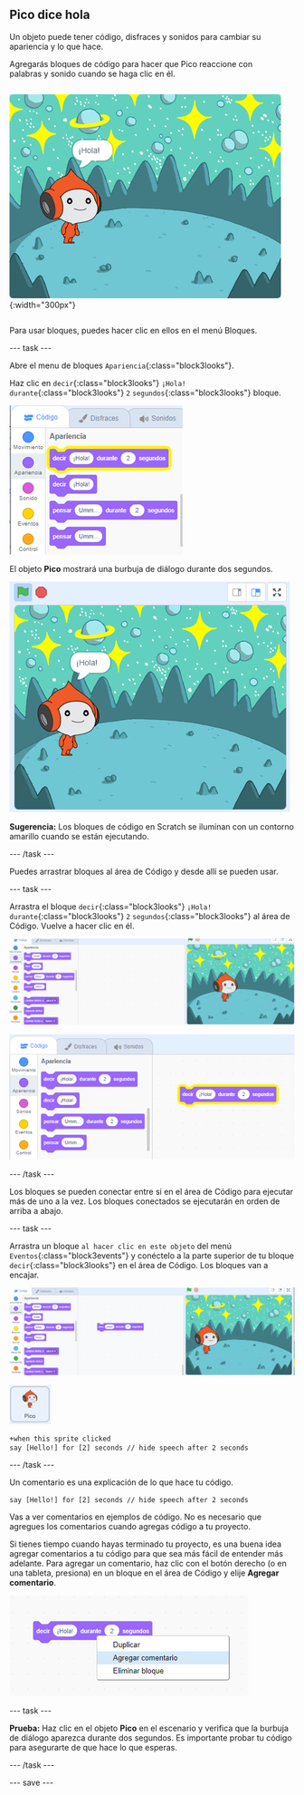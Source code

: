 ## Pico dice hola

<div style="display: flex; flex-wrap: wrap">
<div style="flex-basis: 200px; flex-grow: 1; margin-right: 15px;">
Un objeto puede tener código, disfraces y sonidos para cambiar su apariencia y lo que hace. 
  
Agregarás bloques de código para hacer que Pico reaccione con palabras y sonido cuando se haga clic en él.
</div>
<div>

![El objeto Pico diciendo, "¡Hola!"](images/pico-step2.png){:width="300px"}

</div>
</div>

Para usar bloques, puedes hacer clic en ellos en el menú Bloques.

--- task ---

Abre el menu de bloques `Apariencia`{:class="block3looks"}.

Haz clic en `decir`{:class="block3looks"} `¡Hola!` `durante`{:class="block3looks"} `2` `segundos`{:class="block3looks"} bloque.

![El bloque 'decir ¡Hola! durante 2 segundos' brillando con un contorno amarillo.](images/pico-say-hello-blocks-menu.png)

El objeto **Pico** mostrará una burbuja de diálogo durante dos segundos.

![El objeto Pico con "¡Hola!" en una burbuja de diálogo.](images/pico-say-hello-stage.png)

**Sugerencia:** Los bloques de código en Scratch se iluminan con un contorno amarillo cuando se están ejecutando.

--- /task ---

Puedes arrastrar bloques al área de Código y desde allí se pueden usar.

--- task ---

Arrastra el bloque `decir`{:class="block3looks"} `¡Hola!` `durante`{:class="block3looks"} `2` `segundos`{:class="block3looks"} al área de Código. Vuelve a hacer clic en él.

![Arrastrando el bloque 'decir' al área de Código y haciendo clic en él para ejecutarlo.](images/pico-drag-say.gif)

![El bloque 'decir' que hemos arrastrado al área de Código. El bloque de código se ilumina con un contorno amarillo.](images/pico-drag-say.png)

--- /task ---

Los bloques se pueden conectar entre si en el área de Código para ejecutar más de uno a la vez. Los bloques conectados se ejecutarán en orden de arriba a abajo.

--- task ---

Arrastra un bloque `al hacer clic en este objeto` del menú `Eventos`{:class="block3events"} y conéctelo a la parte superior de tu bloque `decir`{:class="block3looks"} en el área de Código. Los bloques van a encajar.

![Una animación de los bloques que encajan juntos. Cuando se hace clic en Pico, dice "¡Hola!" durante dos segundos.](images/pico-snap-together.gif)

![El objeto Pico.](images/pico-sprite.png)

```blocks3
+when this sprite clicked
say [Hello!] for [2] seconds // hide speech after 2 seconds
```

--- /task ---

Un comentario es una explicación de lo que hace tu código.

```blocks3
say [Hello!] for [2] seconds // hide speech after 2 seconds
```
Vas a ver comentarios en ejemplos de código. No es necesario que agregues los comentarios cuando agregas código a tu proyecto.

Si tienes tiempo cuando hayas terminado tu proyecto, es una buena idea agregar comentarios a tu código para que sea más fácil de entender más adelante. Para agregar un comentario, haz clic con el botón derecho (o en una tableta, presiona) en un bloque en el área de Código y elije **Agregar comentario**.

![El menú emergente que aparece al hacer clic con el botón derecho en un bloque. 'Agregar comentario' seleccionado.](images/add-comment.png)

--- task ---

**Prueba:** Haz clic en el objeto **Pico** en el escenario y verifica que la burbuja de diálogo aparezca durante dos segundos. Es importante probar tu código para asegurarte de que hace lo que esperas.

--- /task ---

--- save ---
